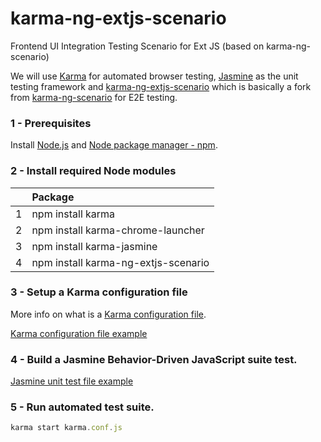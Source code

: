 karma-ng-extjs-scenario
=======================

Frontend UI Integration Testing Scenario for Ext JS (based on karma-ng-scenario)

We will use [Karma](http://karma-runner.github.io) for automated browser testing, [Jasmine](http://jasmine.github.io/) as the unit testing framework and [karma-ng-extjs-scenario](https://github.com/freedomson/karma-ng-extjs-scenario)
which is basically a fork from [karma-ng-scenario](https://github.com/karma-runner/karma-ng-scenario) for E2E testing.


### 1 - Prerequisites

Install [Node.js](http://nodejs.org/download/) and [Node package manager - npm](https://www.npmjs.org/).

### 2 - Install required Node modules

|  | Package |
|:-------------:|:----------- |
| 1 | npm install karma |
| 2 | npm install karma-chrome-launcher |
| 3 | npm install karma-jasmine |
| 4 | npm install karma-ng-extjs-scenario |


### 3 - Setup a Karma configuration file

More info on what is a [Karma configuration file](http://karma-runner.github.io/0.12/config/configuration-file.html).

[Karma configuration file example](https://github.com/freedomson/karma-ng-extjs-scenario/blob/master/examples/karma.conf.js)


### 4 - Build a Jasmine Behavior-Driven JavaScript suite test.

[Jasmine unit test file example](https://github.com/freedomson/karma-ng-extjs-scenario/blob/master/examples/testMain.spec.js)

### 5 - Run automated test suite.
```javascript
karma start karma.conf.js
```
